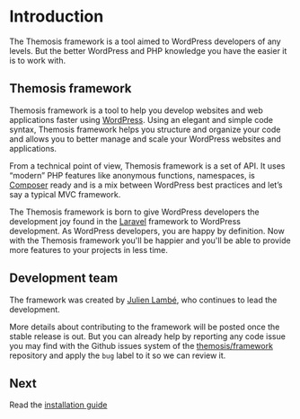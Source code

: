 Introduction
============

The Themosis framework is a tool aimed to WordPress developers of any levels. But the better WordPress and PHP knowledge you have the easier it is to work with.

Themosis framework
------------------

Themosis framework is a tool to help you develop websites and web applications faster using [WordPress](http://wordpress.org). Using an elegant and simple code syntax, Themosis framework helps you structure and organize your code and allows you to better manage and scale your WordPress websites and applications.

From a technical point of view, Themosis framework is a set of API. It uses “modern” PHP features like anonymous functions, namespaces, is [Composer](https://getcomposer.org/) ready and is a mix between WordPress best practices and let’s say a typical MVC framework.

The Themosis framework is born to give WordPress developers the development joy found in the [Laravel](http://laravel.com/) framework to WordPress development. As WordPress developers, you are happy by definition. Now with the Themosis framework you'll be happier and you'll be able to provide more features to your projects in less time.

Development team
----------------
The framework was created by [Julien Lambé](http://www.themosis.com/), who continues to lead the development.

More details about contributing to the framework will be posted once the stable release is out. But you can already help by reporting any code issue you may find with the Github issues system of the [themosis/framework](https://github.com/themosis/framework/issues) repository and apply the `bug` label to it so we can review it.

Next
----
Read the [installation guide](https://github.com/themosis/documentation/blob/master/installation.md)